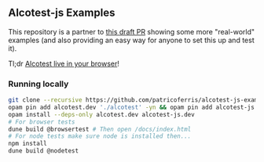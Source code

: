Alcotest-js Examples
--------------------

This repository is a partner to [this draft PR]() showing some more "real-world" examples (and also providing an easy way for anyone to set this up and test it).

Tl;dr [Alcotest live in your browser](https://patricoferris.github.io/alcotest-js-example/)!


### Running locally

```sh
git clone --recursive https://github.com/patricoferris/alcotest-js-example
opam pin add alcotest.dev './alcotest' -yn && opam pin add alcotest-js.dev './alcotest' -yn
opam install --deps-only alcotest.dev alcotest-js.dev
# For browser tests
dune build @browsertest # Then open /docs/index.html
# For node tests make sure node is installed then...
npm install
dune build @nodetest
```